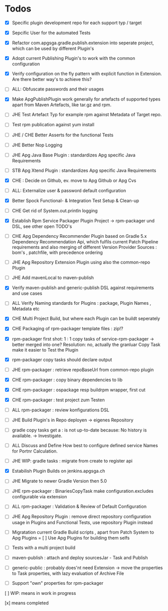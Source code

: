 # Todos

- [x] Specific plugin development repo for each support typ / target
- [x] Sepcific User for the automated Tests
- [x] Refactor com.apgsga.gradle.publish.extension into seperate project, which can be used by different Plugin's
- [x] Adopt current Publishing Plugin's to work with the common configuration
- [x] Verify configuration on the fly pattern with explicit function in Extension. Are there better way's to achieve this?
- [ ] ALL: Obfuscate passwords and their usages
- [x] Make ApgPublishPlugin work generally for artefacts of supported types apart from Maven Artefacts, like tar.gz and rpm. 
- [ ] JHE Test Artefact Typ for example rpm against Metadata of Target repo. 
- [ ] Test rpm publication against yum install
- [ ] JHE / CHE Better Asserts for the functional Tests 
- [ ] JHE Better Nop Logging 
- [ ] JHE Apg Java Base Plugin : standardizes  Apg specific Java Requirements
- [ ] STB Apg Xtend Plugin : standardizes  Apg specific Java Requirements
- [x] CHE : Decide on Github, ev. move to Apg Github or Apg Cvs
- [ ] ALL: Externalize user & password default configuration
- [x] Better Spock Functional- & Integration Test Setup & Clean-up
- [ ] CHE Get rid of System.out.println logging
- [x] Establish Rpm Service Packager Plugin Project -> rpm-packager und DSL, see other open TODO's
- [ ] CHE Apg Dependency Recommender Plugin based on Gradle 5.x Dependency Recommendation Api, which fulfils current Patch Pipeline requirements and also merging of different Version Provider Sources : bom's , patchfile, with precedence ordering
- [ ] JHE Apg Repository Extension Plugin using also the common-repo Plugin
- [ ] JHE Add mavenLocal to maven-publish 
- [x] Verify maven-publish and generic-publish DSL against requirements and use cases 
- [ ] ALL Verify Naming standards for Plugins : package, Plugin Names , Metadata etc
- [x] CHE Multi Project Build, but where each Plugin can be buildt seperately
- [x] CHE Packaging of rpm-packager template files : zip!? 
- [x] rpm-packager first shot: 1 : 1 copy tasks of service-rpm-packager -> better merged into one? Resolution: no, actually the granluar Copy Task make it easier to Test the Plugin
- [x] rpm-packager copy tasks should declare output 
- [ ] JHE rpm-packager : retrieve repoBaseUrl from common-repo plugin
- [x] CHE rpm-packager : copy binary dependencies to lib
- [x] CHE rpm-packager : ospackage resp buildrpm wrapper, first cut
- [x] CHE rpm-packager : test project zum Testen
- [ ] ALL rpm-packager : review konfigurations DSL
- [ ] JHE Build Plugin's in Repo deployen -> eigenes Repository 
- [ ] gradle copy tasks get a : is not up-to-date because:  No history is available. ->  Investigate.
- [ ] ALL Discuss and Define How best to configure defined service Names for Portnr Calculation.
- [ ] JHE WIP: gradle tasks : migrate from create to register api
- [x] Estabilish Plugin Builds on jenkins.apgsga.ch
- [ ] JHE Migrate to newer Gradle Version then 5.0 
- [ ] JHE rpm-packager : BinariesCopyTask make configuration.excludes configurable via extension
- [ ] ALL rpm-packager : Validation & Review of Default Configuration
- [ ] JHE Apg Repository Plugin : remove direct repository configuration usage in Plugins and Functional Tests, use repository Plugin instead
- [ ] Migratation current Gradle Build scripts , apart from Patch System to Apg Plugins
= [ ] Use Apg Plugins for building them selfs
- [ ] Tests with a multi project build 
- [ ] maven-publish : attach and deploy sourcesJar - Task and Publish 
- [ ] generic-public : probably does'nt need Extension -> move the properties to Task properties, with lazy evaluation of Archive File
- [ ] Support "own" properties for rpm-packager 




[ ] WIP:  means in work in progress

[x] means completed

